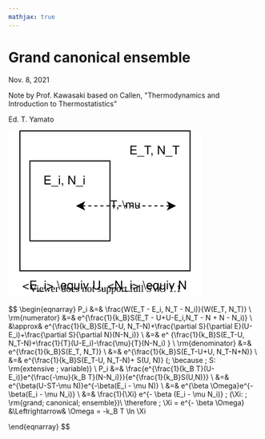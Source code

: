 ```yaml
---
mathjax: true
---
```

# Grand canonical ensemble

Nov. 8, 2021

Note by Prof. Kawasaki based on Callen, "Thermodynamics and Introduction to Thermostatistics"

Ed. T. Yamato


![grand_canonical.svg](img/grand_canonical.svg)

$$
\begin{eqnarray}
P_i &=& \frac{W(E_T - E_i, N_T - N_i)}{W(E_T, N_T)} \\
\rm{numerator} &=& e^{\frac{1}{k_B}S(E_T - U+U-E_i,N_T - N + N - N_i)} \\
&\approx& e^{\frac{1}{k_B}S(E_T-U, N_T-N)+\frac{\partial S}{\partial E}(U-E_i)+\frac{\partial S}{\partial N}(N-N_i)} \\
&=& e^ {\frac{1}{k_B}S(E_T-U, N_T-N)+\frac{1}{T}(U-E_i)-\frac{\mu}{T}(N-N_i) } \\
\rm{denominator} &=& e^{\frac{1}{k_B}S(E_T, N_T)} \\
&=& e^{\frac{1}{k_B}S(E_T-U+U, N_T-N+N)} \\
&=& e^{\frac{1}{k_B}S(E_T-U, N_T-N)+ S(U, N)} (\; \because \; S: \rm{extensive \; variable)} \\
P_i &=& \frac{e^{\frac{1}{k_B T}(U-E_i)}e^{\frac{-\mu}{k_B T}(N-N_i)}}{e^{\frac{1}{k_B}S(U,N)}} \\
&=& e^{\beta(U-ST-\mu N)}e^{-\beta(E_i - \mu N)} \\
&=& e^{\beta \Omega}e^{- \beta(E_i - \mu N_i)} \\
&=& \frac{1}{\Xi} e^{- \beta (E_i - \mu N_i)} \; (\Xi: \; \rm{grand\; canonical\; ensemble})\\
\therefore \; \Xi = e^{- \beta \Omega} &\Leftrightarrow& \Omega = -k_B T \ln \Xi

\end{eqnarray}
$$
